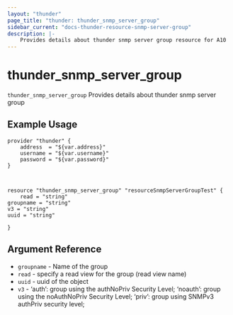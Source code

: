 ```yaml
---
layout: "thunder"
page_title: "thunder: thunder_snmp_server_group"
sidebar_current: "docs-thunder-resource-snmp-server-group"
description: |-
	Provides details about thunder snmp server group resource for A10
---
```


# thunder\_snmp\_server\_group

`thunder_snmp_server_group` Provides details about thunder snmp server group
## Example Usage


```hcl
provider "thunder" {
    address  = "${var.address}"
    username = "${var.username}"  
    password = "${var.password}"
}



resource "thunder_snmp_server_group" "resourceSnmpServerGroupTest" {
	read = "string"
groupname = "string"
v3 = "string"
uuid = "string"
 
}

```

## Argument Reference

* `groupname` - Name of the group
* `read` - specify a read view for the group (read view name)
* `uuid` - uuid of the object
* `v3` - ‘auth’: group using the authNoPriv Security Level; ‘noauth’: group using the noAuthNoPriv Security Level; ‘priv’: group using SNMPv3 authPriv security level;

